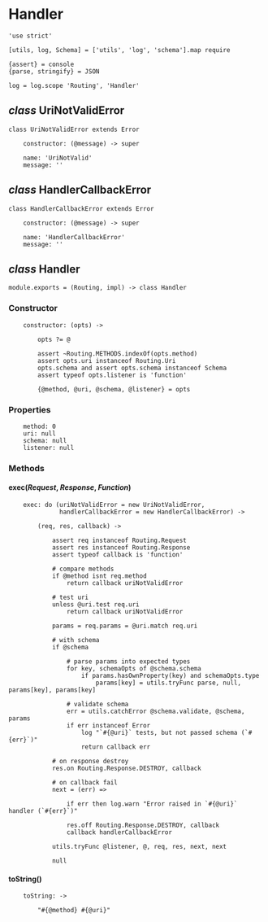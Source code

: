 Handler
=======

	'use strict'

	[utils, log, Schema] = ['utils', 'log', 'schema'].map require

	{assert} = console
	{parse, stringify} = JSON

	log = log.scope 'Routing', 'Handler'

*class* UriNotValidError
------------------------

	class UriNotValidError extends Error

		constructor: (@message) -> super

		name: 'UriNotValid'
		message: ''

*class* HandlerCallbackError
----------------------------

	class HandlerCallbackError extends Error

		constructor: (@message) -> super

		name: 'HandlerCallbackError'
		message: ''

*class* Handler
---------------

	module.exports = (Routing, impl) -> class Handler

### Constructor

		constructor: (opts) ->

			opts ?= @

			assert ~Routing.METHODS.indexOf(opts.method)
			assert opts.uri instanceof Routing.Uri
			opts.schema and assert opts.schema instanceof Schema
			assert typeof opts.listener is 'function'

			{@method, @uri, @schema, @listener} = opts

### Properties

		method: 0
		uri: null
		schema: null
		listener: null

### Methods

#### exec(*Request*, *Response*, *Function*)

		exec: do (uriNotValidError = new UriNotValidError,
		          handlerCallbackError = new HandlerCallbackError) ->

			(req, res, callback) ->

				assert req instanceof Routing.Request
				assert res instanceof Routing.Response
				assert typeof callback is 'function'

				# compare methods
				if @method isnt req.method
					return callback uriNotValidError

				# test uri
				unless @uri.test req.uri
					return callback uriNotValidError

				params = req.params = @uri.match req.uri

				# with schema
				if @schema

					# parse params into expected types
					for key, schemaOpts of @schema.schema
						if params.hasOwnProperty(key) and schemaOpts.type
							params[key] = utils.tryFunc parse, null, params[key], params[key]

					# validate schema
					err = utils.catchError @schema.validate, @schema, params
					if err instanceof Error
						log "`#{@uri}` tests, but not passed schema (`#{err}`)"
						return callback err

				# on response destroy
				res.on Routing.Response.DESTROY, callback

				# on callback fail
				next = (err) =>

					if err then log.warn "Error raised in `#{@uri}` handler (`#{err}`)"

					res.off Routing.Response.DESTROY, callback
					callback handlerCallbackError

				utils.tryFunc @listener, @, req, res, next, next

				null

#### toString()

		toString: ->

			"#{@method} #{@uri}"